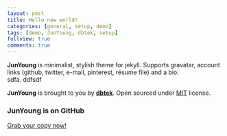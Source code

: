 ```yaml
---
layout: post
title: Hello new world!
categories: [general, setup, demo]
tags: [demo, JunYoung, dbtek, setup]
fullview: true
comments: true
---
```


**JunYoung** is minimalist, stylish theme for jekyll. Supports gravatar, account links (github, twitter, e-mail, pinterest, résume file) and a bio.  
sdfa.
ddfsdf




**JunYoung** is brought to you by **[dbtek](http://ismaildemirbilek.com)**. Open sourced under [MIT](http://opensource.org/licenses/MIT) license.

### JunYoung is on GitHub

<a class="btn btn-default" href="https://github.com/plus4070/plus4070.github.io">Grab your copy now!</a>
